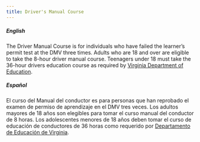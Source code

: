 ```yaml
---
title: Driver's Manual Course
---
```

##### English

The Driver Manual Course is for individuals who have failed the learner’s permit test at the DMV three times. Adults who are 18 and over are eligible to take the 8-hour driver manual course. Teenagers under 18 must take the 36-hour drivers education course as
required by [Virginia Department of Education](http://www.doe.virginia.gov/instruction/driver_education/index.shtml).



##### Español

El curso del Manual del conductor es para personas que han reprobado el examen de permiso de aprendizaje en el DMV tres veces. Los adultos mayores de 18 años son elegibles para tomar el curso manual del conductor de 8 horas. Los adolescentes menores de 18 años deben tomar el curso de educación de conductores de 36 horas como requerido por [Departamento de Educación de Virginia](http://www.doe.virginia.gov/instruction/driver_education/index.shtml).